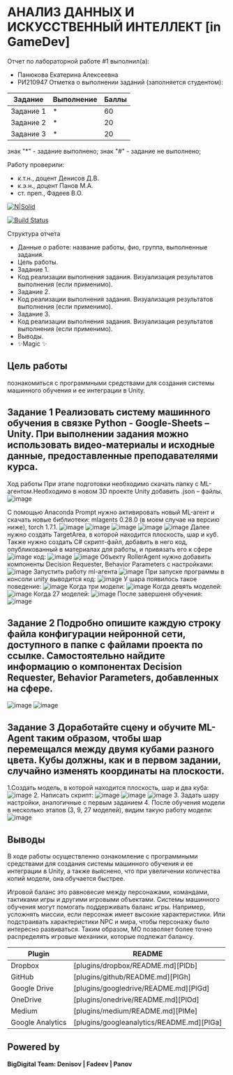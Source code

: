 # АНАЛИЗ ДАННЫХ И ИСКУССТВЕННЫЙ ИНТЕЛЛЕКТ [in GameDev]
Отчет по лабораторной работе #1 выполнил(а):
- Панюкова Екатерина Алексеевна
- РИ210947
Отметка о выполнении заданий (заполняется студентом):

| Задание | Выполнение | Баллы |
| ------ | ------ | ------ |
| Задание 1 | * | 60 |
| Задание 2 | * | 20 |
| Задание 3 | * | 20 |

знак "*" - задание выполнено; знак "#" - задание не выполнено;

Работу проверили:
- к.т.н., доцент Денисов Д.В.
- к.э.н., доцент Панов М.А.
- ст. преп., Фадеев В.О.

[![N|Solid](https://cldup.com/dTxpPi9lDf.thumb.png)](https://nodesource.com/products/nsolid)

[![Build Status](https://travis-ci.org/joemccann/dillinger.svg?branch=master)](https://travis-ci.org/joemccann/dillinger)

Структура отчета

- Данные о работе: название работы, фио, группа, выполненные задания.
- Цель работы.
- Задание 1.
- Код реализации выполнения задания. Визуализация результатов выполнения (если применимо).
- Задание 2.
- Код реализации выполнения задания. Визуализация результатов выполнения (если применимо).
- Задание 3.
- Код реализации выполнения задания. Визуализация результатов выполнения (если применимо).
- Выводы.
- ✨Magic ✨

## Цель работы
познакомиться с программными средствами для создания системы машинного обучения и ее интеграции в Unity.

## Задание 1 Реализовать систему машинного обучения в связке Python - Google-Sheets – Unity. При выполнении задания можно использовать видео-материалы и исходные данные, предоставленные преподавателями курса.
Ход работы
При этапе подготовки необходимо скачать папку с ML-агентом.Необходимо в новом 3D проекте Unity добавить .json – файлы. 
![image](https://user-images.githubusercontent.com/113353473/198330606-d859e35d-74c8-4b5f-812c-838254cb6d6d.png)

С помощью Anaconda Prompt нужно активировать новый ML-агент и скачать новые библиотеки: mlagents 0.28.0 (в моем случае на версию ниже), torch 1.7.1.
![image](https://user-images.githubusercontent.com/113353473/198361952-5d49e748-1021-45fe-925a-71e4a2985b27.png)
![image](https://user-images.githubusercontent.com/113353473/198361993-889818df-ee3b-440c-846f-29438c9fe6ce.png)
![image](https://user-images.githubusercontent.com/113353473/198362035-c7548694-750a-40a0-a738-06bd0473fee6.png)
![image](https://user-images.githubusercontent.com/113353473/198362085-c96d3572-1988-4f0c-a098-1d5384a147c0.png)
![image](https://user-images.githubusercontent.com/113353473/198361733-cea773bf-d61b-4f9e-8456-1f43873bf5ef.png)
Далее нужно создать TargetArea, в которой находится плоскость, шар и куб. Также нужно создать C# скрипт-файл, добавить в него код, опубликованный в материалах для работы, и привязать его к сфере
![image](https://user-images.githubusercontent.com/113353473/201060846-d15e7255-5184-4bdf-8efc-896f535628a2.png)
код:
![image](https://user-images.githubusercontent.com/113353473/201061421-31a6b597-0569-4f0c-b8ce-7fb8d2d1233b.png)
![image](https://user-images.githubusercontent.com/113353473/201061454-ac312c7b-ac95-437b-8780-bfb4e83f7a1c.png)
Объекту RollerAgent нужно добавить компоненты Decision Requester, Behavior Parameters с настройками:
![image](https://user-images.githubusercontent.com/113353473/201062844-581c603b-6fde-4d0d-bd92-aaa675077dad.png)
Запустить работу ml-агента
![image](https://user-images.githubusercontent.com/113353473/201073357-0e865fad-87ef-4ab7-a08f-2db36c902c5f.png)
При запуске программы в консоли unity выводится код:
![image](https://user-images.githubusercontent.com/113353473/201074147-25a37f6c-2c29-4128-ae5e-5eb97858da14.png)
У шара появилось такое поведение:
![image](https://user-images.githubusercontent.com/113353473/201074514-853b638b-097c-46f9-9d4a-2a7924096b44.gif)
Когда три модели:
![image](https://user-images.githubusercontent.com/113353473/201075230-fde0f864-29ab-498c-833c-3e5dab73f3fd.gif)
Когда девять моделей:
![image](https://user-images.githubusercontent.com/113353473/201075371-e6faf777-3e3f-4dfb-b3b4-205908d57967.gif)
Когда 27 моделей:
![image](https://user-images.githubusercontent.com/113353473/201075482-4cc31944-4114-4ee9-b2f4-7a55eb58854c.gif)
После завершеня обучения:
![image](https://user-images.githubusercontent.com/113353473/201087074-e2e4426c-53a1-45f1-a051-63fc65750109.gif)

## Задание 2 Подробно опишите каждую строку файла конфигурации нейронной сети, доступного в папке с файлами проекта по ссылке. Самостоятельно найдите информацию о компонентах Decision Requester, Behavior Parameters, добавленных на сфере.
![image](https://user-images.githubusercontent.com/113353473/201080995-7f7eaeaf-58d9-4f97-b6c0-bfbcb147aa42.png)
![image](https://user-images.githubusercontent.com/113353473/201081070-348f7979-87b7-472c-8493-2095aa22fb6d.png)

## Задание 3 Доработайте сцену и обучите ML-Agent таким образом, чтобы шар перемещался между двумя кубами разного цвета. Кубы должны, как и в первом задании, случайно изменять координаты на плоскости.
1.Создать модель, в которой находится плоскость, шар и два куба:
![image](https://user-images.githubusercontent.com/113353473/201083128-72c225f8-5f11-480e-9c2c-ab27f5b02325.png)
2. Написать скрипт:
![image](https://user-images.githubusercontent.com/113353473/201083374-7a4f8d34-2738-4ba6-b607-62f7574700f2.png)
![image](https://user-images.githubusercontent.com/113353473/201083389-601ffc3d-298c-400b-8eb7-71621a268bb1.png)
![image](https://user-images.githubusercontent.com/113353473/201083444-18bfa284-fa08-4acd-b388-0d4c58a44cd9.png)
3. Задать шару настройки, аналогичные с первым заданием
4. После обучения модели в несколько этапов (3, 9, 27 моделей), видим такую работу модели:
 ![image](https://user-images.githubusercontent.com/113353473/201085839-a4e6a303-a89a-40ca-85c3-3e993a20b438.gif)

## Выводы

В ходе работы осуществленно ознакомление с программными средствами для создания системы машинного обучения и ее интеграции в Unity, а также выяснено, что при увеличении количества копий модели, она обучается быстрее.
<p>Игровой баланс это равновесие между персонажами, командами, тактиками игры и другими игровыми объектами. Системы машинного обучения могут помогать поддерживать баланс игры. Например, усложнять миссии, если персонаж имеет высокие характеристики. Или подстраивать характеристики NPC и мира, чтобы персонажу было интересно развиваться. Таким образом, МО позволяет более точно распределять игровые механики, которые подлежат балансу.

| Plugin | README |
| ------ | ------ |
| Dropbox | [plugins/dropbox/README.md][PlDb] |
| GitHub | [plugins/github/README.md][PlGh] |
| Google Drive | [plugins/googledrive/README.md][PlGd] |
| OneDrive | [plugins/onedrive/README.md][PlOd] |
| Medium | [plugins/medium/README.md][PlMe] |
| Google Analytics | [plugins/googleanalytics/README.md][PlGa] |

## Powered by

**BigDigital Team: Denisov | Fadeev | Panov**
